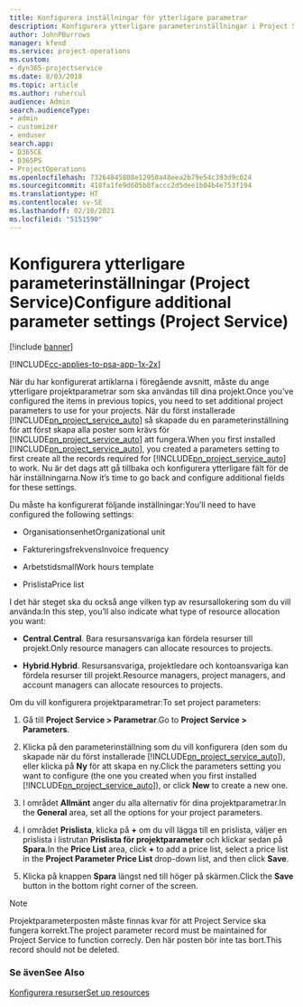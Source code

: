 ```yaml
---
title: Konfigurera inställningar för ytterligare parametrar
description: Konfigurera ytterligare parameterinställningar i Project Service
author: JohnPBurrows
manager: kfend
ms.service: project-operations
ms.custom:
- dyn365-projectservice
ms.date: 8/03/2018
ms.topic: article
ms.author: ruhercul
audience: Admin
search.audienceType:
- admin
- customizer
- enduser
search.app:
- D365CE
- D365PS
- ProjectOperations
ms.openlocfilehash: 73264845808e12950a48eea2b79e54c393d9c024
ms.sourcegitcommit: 418fa1fe9d605b8faccc2d5dee1b04b4e753f194
ms.translationtype: HT
ms.contentlocale: sv-SE
ms.lasthandoff: 02/10/2021
ms.locfileid: "5151590"
---
```

# <a name="configure-additional-parameter-settings-project-service"></a><span data-ttu-id="80de9-103">Konfigurera ytterligare parameterinställningar (Project Service)</span><span class="sxs-lookup"><span data-stu-id="80de9-103">Configure additional parameter settings (Project Service)</span></span>

[!include [banner](../includes/psa-now-project-operations.md)]

[!INCLUDE[cc-applies-to-psa-app-1x-2x](../includes/cc-applies-to-psa-app-1x-2x.md)]

<span data-ttu-id="80de9-104">När du har konfigurerat artiklarna i föregående avsnitt, måste du ange ytterligare projektparametrar som ska användas till dina projekt.</span><span class="sxs-lookup"><span data-stu-id="80de9-104">Once you’ve configured the items in previous topics, you need to set additional project parameters to use for your projects.</span></span> <span data-ttu-id="80de9-105">När du först installerade [!INCLUDE[pn_project_service_auto](../includes/pn-project-service-auto.md)] så skapade du en parameterinställning för att först skapa alla poster som krävs för [!INCLUDE[pn_project_service_auto](../includes/pn-project-service-auto.md)] att fungera.</span><span class="sxs-lookup"><span data-stu-id="80de9-105">When you first installed [!INCLUDE[pn_project_service_auto](../includes/pn-project-service-auto.md)], you created a parameters setting to first create all the records required for [!INCLUDE[pn_project_service_auto](../includes/pn-project-service-auto.md)] to work.</span></span> <span data-ttu-id="80de9-106">Nu är det dags att gå tillbaka och konfigurera ytterligare fält för de här inställningarna.</span><span class="sxs-lookup"><span data-stu-id="80de9-106">Now it’s time to go back and configure additional fields for these settings.</span></span>  
  
 <span data-ttu-id="80de9-107">Du måste ha konfigurerat följande inställningar:</span><span class="sxs-lookup"><span data-stu-id="80de9-107">You’ll need to have configured the following settings:</span></span>  
  
-   <span data-ttu-id="80de9-108">Organisationsenhet</span><span class="sxs-lookup"><span data-stu-id="80de9-108">Organizational unit</span></span>  
  
-   <span data-ttu-id="80de9-109">Faktureringsfrekvens</span><span class="sxs-lookup"><span data-stu-id="80de9-109">Invoice frequency</span></span>  
  
-   <span data-ttu-id="80de9-110">Arbetstidsmall</span><span class="sxs-lookup"><span data-stu-id="80de9-110">Work hours template</span></span>  
  
-   <span data-ttu-id="80de9-111">Prislista</span><span class="sxs-lookup"><span data-stu-id="80de9-111">Price list</span></span>  
 
<span data-ttu-id="80de9-112">I det här steget ska du också ange vilken typ av resursallokering som du vill använda:</span><span class="sxs-lookup"><span data-stu-id="80de9-112">In this step, you’ll also indicate what type of resource allocation you want:</span></span>  
  
- <span data-ttu-id="80de9-113">**Central**.</span><span class="sxs-lookup"><span data-stu-id="80de9-113">**Central**.</span></span> <span data-ttu-id="80de9-114">Bara resursansvariga kan fördela resurser till projekt.</span><span class="sxs-lookup"><span data-stu-id="80de9-114">Only resource managers can allocate resources to projects.</span></span>  
  
- <span data-ttu-id="80de9-115">**Hybrid**.</span><span class="sxs-lookup"><span data-stu-id="80de9-115">**Hybrid**.</span></span> <span data-ttu-id="80de9-116">Resursansvariga, projektledare och kontoansvariga kan fördela resurser till projekt.</span><span class="sxs-lookup"><span data-stu-id="80de9-116">Resource managers, project managers, and account managers can allocate resources to projects.</span></span>  
  
 
<span data-ttu-id="80de9-117">Om du vill konfigurera projektparametrar:</span><span class="sxs-lookup"><span data-stu-id="80de9-117">To set project parameters:</span></span>  
  
1. <span data-ttu-id="80de9-118">Gå till **Project Service > Parametrar**.</span><span class="sxs-lookup"><span data-stu-id="80de9-118">Go to **Project Service > Parameters**.</span></span>  
  
2. <span data-ttu-id="80de9-119">Klicka på den parameterinställning som du vill konfigurera (den som du skapade när du först installerade [!INCLUDE[pn_project_service_auto](../includes/pn-project-service-auto.md)]), eller klicka på **Ny** för att skapa en ny.</span><span class="sxs-lookup"><span data-stu-id="80de9-119">Click the parameters setting you want to configure (the one you created when you first installed [!INCLUDE[pn_project_service_auto](../includes/pn-project-service-auto.md)]), or click **New** to create a new one.</span></span>  
  
3. <span data-ttu-id="80de9-120">I området **Allmänt** anger du alla alternativ för dina projektparametrar.</span><span class="sxs-lookup"><span data-stu-id="80de9-120">In the **General** area, set all the options for your project parameters.</span></span>  
  
4. <span data-ttu-id="80de9-121">I området **Prislista**, klicka på **+** om du vill lägga till en prislista, väljer en prislista i listrutan **Prislista för projektparameter** och klickar sedan på **Spara**.</span><span class="sxs-lookup"><span data-stu-id="80de9-121">In the **Price List** area, click **+** to add a price list, select a price list in the **Project Parameter Price List** drop-down list, and then click **Save**.</span></span>  
  
5. <span data-ttu-id="80de9-122">Klicka på knappen **Spara** längst ned till höger på skärmen.</span><span class="sxs-lookup"><span data-stu-id="80de9-122">Click the **Save** button in the bottom right corner of the screen.</span></span>  

> [!NOTE]
> <span data-ttu-id="80de9-123">Projektparameterposten måste finnas kvar för att Project Service ska fungera korrekt.</span><span class="sxs-lookup"><span data-stu-id="80de9-123">The project parameter record must be maintained for Project Service to function correcly.</span></span> <span data-ttu-id="80de9-124">Den här posten bör inte tas bort.</span><span class="sxs-lookup"><span data-stu-id="80de9-124">This record should not be deleted.</span></span>

### <a name="see-also"></a><span data-ttu-id="80de9-125">Se även</span><span class="sxs-lookup"><span data-stu-id="80de9-125">See Also</span></span>  
 [<span data-ttu-id="80de9-126">Konfigurera resurser</span><span class="sxs-lookup"><span data-stu-id="80de9-126">Set up resources</span></span>](../psa/set-up-resources.md)

